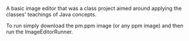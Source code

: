 A basic image editor that was a class project aimed around applying the classes' teachings of Java concepts.

To run simply download the pm.ppm image (or any ppm image) and then run the ImageEditorRunner.
